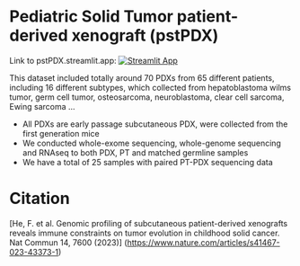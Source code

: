 # Pediatric Solid Tumor patient-derived xenograft (pstPDX)  <br />
Link to pstPDX.streamlit.app: 
[![Streamlit App](https://static.streamlit.io/badges/streamlit_badge_black_white.svg)](https://pstPDX.streamlit.app) <br />

This dataset included totally around 70 PDXs from 65 different patients, including 16 different subtypes, which collected from hepatoblastoma wilms tumor, germ cell tumor, osteosarcoma, neuroblastoma, clear cell sarcoma, Ewing sarcoma ... <br />
- All PDXs are early passage subcutaneous PDX, were collected from the first generation mice <br />
- We conducted whole-exome sequencing, whole-genome sequencing and RNAseq to both PDX, PT and matched germline samples<br />
- We have a total of 25 samples with paired PT-PDX sequencing data<br />

# Citation <br />
[He, F. et al. Genomic profiling of subcutaneous patient-derived xenografts reveals immune constraints on tumor evolution in childhood solid cancer. Nat Commun 14, 7600 (2023)] (https://www.nature.com/articles/s41467-023-43373-1)
